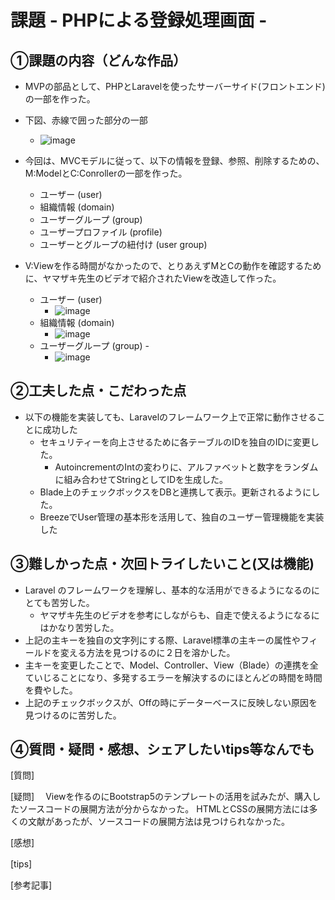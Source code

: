 # 課題 - PHPによる登録処理画面 -　

## ①課題の内容（どんな作品）
- MVPの部品として、PHPとLaravelを使ったサーバーサイド(フロントエンド)の一部を作った。
- 下図、赤線で囲った部分の一部
    - ![image](https://github.com/seimei-san/wip_app_1/assets/53326909/d0e4913f-4761-40db-8bfd-fe20f8835eee)

- 今回は、MVCモデルに従って、以下の情報を登録、参照、削除するための、M:ModelとC:Conrollerの一部を作った。
    - ユーザー (user)
    - 組織情報 (domain)
    - ユーザーグループ (group)
    - ユーザープロファイル (profile)
    - ユーザーとグループの紐付け (user group)
- V:Viewを作る時間がなかったので、とりあえずMとCの動作を確認するために、ヤマザキ先生のビデオで紹介されたViewを改造して作った。
    - ユーザー (user)
        - ![image](https://github.com/seimei-san/wip_app_1/assets/53326909/c382eaec-d06d-40c5-bd01-a446be1e21ef)
    - 組織情報 (domain)
        - ![image](https://github.com/seimei-san/wip_app_1/assets/53326909/68cd08da-a153-43d7-998a-12638384994b)
    - ユーザーグループ (group)    - 
        - ![image](https://github.com/seimei-san/wip_app_1/assets/53326909/c6fc0c3b-81be-459f-bc4e-ab3f116ea09f)


## ②工夫した点・こだわった点
- 以下の機能を実装しても、Laravelのフレームワーク上で正常に動作させることに成功した
    - セキュリティーを向上させるために各テーブルのIDを独自のIDに変更した。
        - AutoincrementのIntの変わりに、アルファベットと数字をランダムに組み合わせてStringとしてIDを生成した。
    - Blade上のチェックボックスをDBと連携して表示。更新されるようにした。
    - BreezeでUser管理の基本形を活用して、独自のユーザー管理機能を実装した
      

## ③難しかった点・次回トライしたいこと(又は機能)
- Laravel のフレームワークを理解し、基本的な活用ができるようになるのにとても苦労した。
    - ヤマザキ先生のビデオを参考にしながらも、自走で使えるようになるにはかなり苦労した。
- 上記の主キーを独自の文字列にする際、Laravel標準の主キーの属性やフィールドを変える方法を見つけるのに２日を溶かした。
- 主キーを変更したことで、Model、Controller、View（Blade）の連携を全ていじることになり、多発するエラーを解決するのにほとんどの時間を時間を費やした。
- 上記のチェックボックスが、Offの時にデーターベースに反映しない原因を見つけるのに苦労した。
  


## ④質問・疑問・感想、シェアしたいtips等なんでも
[質問]

[疑問]　
Viewを作るのにBootstrap5のテンプレートの活用を試みたが、購入したソースコードの展開方法が分からなかった。
HTMLとCSSの展開方法には多くの文献があったが、ソースコードの展開方法は見つけられなかった。　


[感想]　
  

[tips]　
  

[参考記事]
